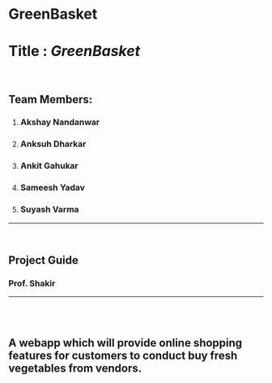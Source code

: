 # GreenBasket

# Title : _GreenBasket_

<br>

## Team Members:

1. ### Akshay Nandanwar
2. ### Anksuh Dharkar
3. ### Ankit Gahukar
4. ### Sameesh Yadav
5. ### Suyash Varma

<hr>
<br>

## Project Guide

### Prof. Shakir

<hr>
<br>
<br>

## A webapp which will provide online shopping features for customers to conduct buy fresh vegetables from vendors.
